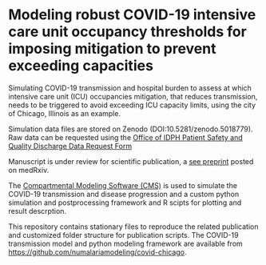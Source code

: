# Modeling robust COVID-19 intensive care unit occupancy thresholds for imposing mitigation to prevent exceeding capacities

Simulating COVID-19 transmission and hospital burden to assess at which intensive care unit (ICU) occupancies mitigation, that reduces transmission, needs to be triggered to avoid
exceeding ICU capacity limits, using the city of Chicago, Illinois as an example.

Simulation data files are stored on Zenodo (DOI:10.5281/zenodo.5018779).
Raw data can be requested using the [Office of IDPH Patient Safety and Quality Discharge Data Request Form](https://dph.illinois.gov/content/dam/soi/en/web/idph/files/forms/formsoppsdischarge-data-request-form.pdf) 

Manuscript is under review for scientific publication, a [see preprint](https://www.medrxiv.org/content/10.1101/2021.06.27.21259530v1.
) posted on medRxiv. 

The [Compartmental Modeling Software (CMS)](https://idmod.org/docs/cms/index.html) is used to simulate the COVID-19 
transmission and disease progression and a custom python simulation and postprocessing framework and R scipts for plotting and result descrption.

This repository contains stationary files to reproduce the related publication and customized folder structure for publication scripts.
The COVID-19 transmission model and python modeling framework are available from https://github.com/numalariamodeling/covid-chicago.




